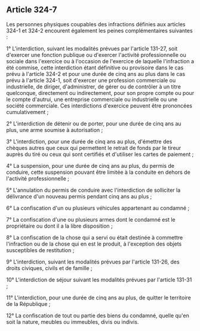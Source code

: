 Article 324-7
----
Les personnes physiques coupables des infractions définies aux articles 324-1 et
324-2 encourent également les peines complémentaires suivantes :

1° L'interdiction, suivant les modalités prévues par l'article 131-27, soit
d'exercer une fonction publique ou d'exercer l'activité professionnelle ou
sociale dans l'exercice ou à l'occasion de l'exercice de laquelle l'infraction a
été commise, cette interdiction étant définitive ou provisoire dans le cas prévu
à l'article 324-2 et pour une durée de cinq ans au plus dans le cas prévu à
l'article 324-1, soit d'exercer une profession commerciale ou industrielle, de
diriger, d'administrer, de gérer ou de contrôler à un titre quelconque,
directement ou indirectement, pour son propre compte ou pour le compte d'autrui,
une entreprise commerciale ou industrielle ou une société commerciale. Ces
interdictions d'exercice peuvent être prononcées cumulativement ;

2° L'interdiction de détenir ou de porter, pour une durée de cinq ans au plus,
une arme soumise à autorisation ;

3° L'interdiction, pour une durée de cinq ans au plus, d'émettre des chèques
autres que ceux qui permettent le retrait de fonds par le tireur auprès du tiré
ou ceux qui sont certifiés et d'utiliser les cartes de paiement ;

4° La suspension, pour une durée de cinq ans au plus, du permis de conduire,
cette suspension pouvant être limitée à la conduite en dehors de l'activité
professionnelle ;

5° L'annulation du permis de conduire avec l'interdiction de solliciter la
délivrance d'un nouveau permis pendant cinq ans au plus ;

6° La confiscation d'un ou plusieurs véhicules appartenant au condamné ;

7° La confiscation d'une ou plusieurs armes dont le condamné est le propriétaire
ou dont il a la libre disposition ;

8° La confiscation de la chose qui a servi ou était destinée à commettre
l'infraction ou de la chose qui en est le produit, à l'exception des objets
susceptibles de restitution ;

9° L'interdiction, suivant les modalités prévues par l'article 131-26, des
droits civiques, civils et de famille ;

10° L'interdiction de séjour suivant les modalités prévues par l'article 131-31
;

11° L'interdiction, pour une durée de cinq ans au plus, de quitter le territoire
de la République ;

12° La confiscation de tout ou partie des biens du condamné, quelle qu'en soit
la nature, meubles ou immeubles, divis ou indivis.
